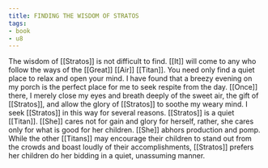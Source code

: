 ```yaml
---
title: FINDING THE WISDOM OF STRATOS
tags:
- book
- u8
---
```


  
The wisdom of [[Stratos]] is not difficult to find. [[It]] will come to any who follow the ways of the [[Great]] [[Air]] [[Titan]]. You need only find a quiet place to relax and open your mind. I have found that a breezy evening on my porch is the perfect place for me to seek respite from the day. [[Once]] there, I merely close my eyes and breath deeply of the sweet air, the gift of [[Stratos]], and allow the glory of [[Stratos]] to soothe my weary mind. I seek [[Stratos]] in this way for several reasons. [[Stratos]] is a quiet [[Titan]]. [[She]] cares not for gain and glory for herself, rather, she cares only for what is good for her children. [[She]] abhors production and pomp. While the other [[Titans]] may encourage their children to stand out from the crowds and boast loudly of their accomplishments, [[Stratos]] prefers her children do her bidding in a quiet, unassuming manner. 